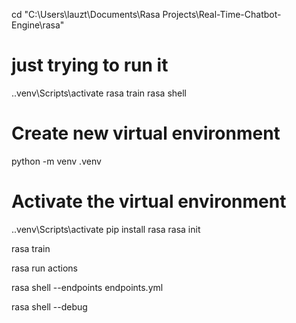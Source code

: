 cd "C:\Users\lauzt\Documents\Rasa Projects\Real-Time-Chatbot-Engine\rasa"

# just trying to run it
.\.venv\Scripts\activate
rasa train
rasa shell

# Create new virtual environment
python -m venv .venv

# Activate the virtual environment
.\.venv\Scripts\activate
pip install rasa
rasa init

rasa train

rasa run actions

rasa shell --endpoints endpoints.yml

rasa shell --debug